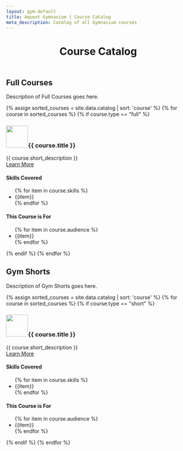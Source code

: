 ```yaml
---
layout: gym-default
title: Aquent Gymnasium | Course Catalog
meta_description: Catalog of all Gymnasium courses
---
```


<header class="main-header">
  <h1>Course Catalog</h1>
</header>

<h2>Full Courses</h2>
<p>Description of Full Courses goes here.</p>
{% assign sorted_courses = site.data.catalog | sort: 'course' %}
{% for course in sorted_courses %}
{% if course.type == "full" %}
<h3><img src="{{ course.course_art }}" height="60" width="60">{{ course.title }}</h3>
<p>{{ course.short_description }}
<br />
<a href="{{ course.course_URL }}">Learn More</a></p>

<h4>Skills Covered</h4>
<ul>
{% for item in course.skills %}
<li>{{item}}</li>
{% endfor %}
</ul>

<h4>This Course is For</h4>
<ul>
{% for item in course.audience %}
<li>{{item}}</li>
{% endfor %}
</ul>
{% endif %}
{% endfor %}

<h2>Gym Shorts</h2>
<p>Description of Gym Shorts goes here.</p>
{% assign sorted_courses = site.data.catalog | sort: 'course' %}
{% for course in sorted_courses %}
{% if course.type == "short" %}
<h3><img src="{{ course.course_art }}" height="60" width="60">{{ course.title }}</h3>
<p>{{ course.short_description }}
<br />
<a href="{{ course.course_URL }}">Learn More</a></p>

<h4>Skills Covered</h4>
<ul>
{% for item in course.skills %}
<li>{{item}}</li>
{% endfor %}
</ul>

<h4>This Course is For</h4>
<ul>
{% for item in course.audience %}
<li>{{item}}</li>
{% endfor %}
</ul>
{% endif %}
{% endfor %}
